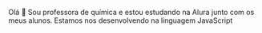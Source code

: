 Olá 👋
Sou professora de química e estou estudando na Alura junto com os meus alunos.
Estamos nos desenvolvendo na linguagem JavaScript

<!--
**luanarossioliveiragodoydepaula/luanarossioliveiragodoydepaula** is a ✨ _special_ ✨ repository because its `README.md` (this file) appears on your GitHub profile.

🙂 
